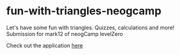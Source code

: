 # fun-with-triangles-neogcamp
Let's have some fun with triangles. Quizzes, calculations and more! Submission for mark12 of neogCamp levelZero


Check out the application [here](https://funnn-with-triangles.netlify.app/)
